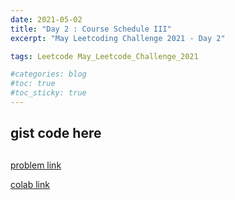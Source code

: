```yaml
---
date: 2021-05-02
title: "Day 2 : Course Schedule III"
excerpt: "May Leetcoding Challenge 2021 - Day 2"

tags: Leetcode May_Leetcode_Challenge_2021

#categories: blog
#toc: true
#toc_sticky: true
---
```


## gist code here
<script src="https://gist.github.com/1cg2cg3cg/e90fef54a276a582488ff2b84c5395dd.js"></script>
##

[problem link](https://leetcode.com/explore/challenge/card/may-leetcoding-challenge-2021/598/week-1-may-1st-may-7th/3729/)

[colab link](https://colab.research.google.com/drive/1UlFnIJFdzocDRUho_wrUTTN_wpBlTWxC)
